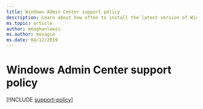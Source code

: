 ```yaml
---
title: Windows Admin Center support policy
description: Learn about how often to install the latest version of Windows Admin Center to stay current and supported.
ms.topic: article
author: meaghanlewis
ms.author: mosagie
ms.date: 04/12/2019
---
```

# Windows Admin Center support policy

[!INCLUDE [support-policy](../includes/support-policy.md)]
